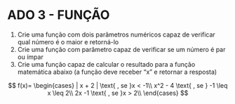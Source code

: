 # ADO 3 - FUNÇÃO

1. Crie uma função com dois parâmetros numéricos capaz de verificar qual número é o maior e retorná-lo
2. Crie uma função com parâmetro capaz de verificar se um número é par ou ímpar
3. Crie uma função capaz de calcular o resultado para a função matemática abaixo (a função deve receber “x” e 
retornar a resposta)

$$
f(x)=
\begin{cases}
| x + 2 | \text{ , se }x < -1\\ 
x^2 - 4 \text{ , se } -1 \leq x \leq 2\\ 
2x -1 \text{ , se }x > 2\\ 
\end{cases}
$$
